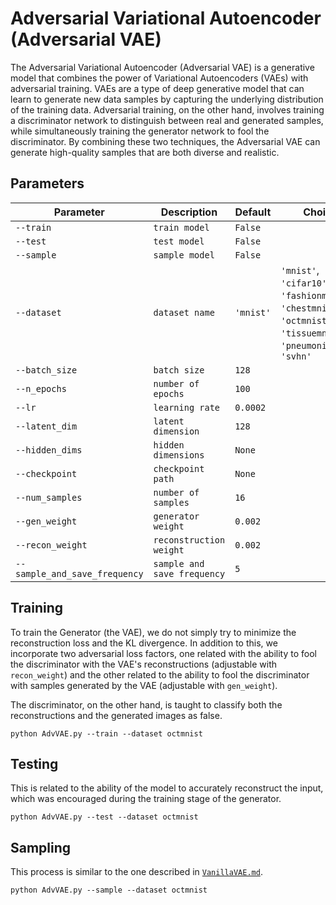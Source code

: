 # Adversarial Variational Autoencoder (Adversarial VAE)

The Adversarial Variational Autoencoder (Adversarial VAE) is a generative model that combines the power of Variational Autoencoders (VAEs) with adversarial training. VAEs are a type of deep generative model that can learn to generate new data samples by capturing the underlying distribution of the training data. Adversarial training, on the other hand, involves training a discriminator network to distinguish between real and generated samples, while simultaneously training the generator network to fool the discriminator. By combining these two techniques, the Adversarial VAE can generate high-quality samples that are both diverse and realistic.

## Parameters

| Parameter                  | Description                           | Default | Choices                                                         |
|----------------------------|---------------------------------------|---------|-----------------------------------------------------------------|
| `--train`                    | `train model`                           | `False`   |                                                                 |
| `--test`                     | `test model`                            | `False`   |                                                                 |
| `--sample`                   | `sample model`                          | `False`   |                                                                 |
| `--dataset`                  | `dataset name`                          | `'mnist'`   | `'mnist'`, `'cifar10'`, `'fashionmnist'`, `'chestmnist'`, `'octmnist'`, `'tissuemnist'`, `'pneumoniamnist'`, `'svhn'` |
| `--batch_size`               | `batch size`                            | `128`     |                                                                 |
| `--n_epochs`                 | `number of epochs`                      | `100`     |                                                                 |
| `--lr`                       | `learning rate`                         | `0.0002`  |                                                                 |
| `--latent_dim`               | `latent dimension`                      | `128`     |                                                                 |
| `--hidden_dims`              | `hidden dimensions`                     | `None`    |                                                                 |
| `--checkpoint`               | `checkpoint path`                       | `None`    |                                                                 |
| `--num_samples`              | `number of samples`                    | `16`      |                                                                 |
| `--gen_weight`               | `generator weight`                      | `0.002`   |                                                                 |
| `--recon_weight`             | `reconstruction weight`                | `0.002`   |                                                                 |
| `--sample_and_save_frequency`| `sample and save frequency`            | `5`       |                                                                 |

## Training

To train the Generator (the VAE), we do not simply try to minimize the reconstruction loss and the KL divergence. In addition to this, we incorporate two adversarial loss factors, one related with the ability to fool the discriminator with the VAE's reconstructions (adjustable with `recon_weight`) and the other related to the ability to fool the discriminator with samples generated by the VAE (adjustable with `gen_weight`).

The discriminator, on the other hand, is taught to classify both the reconstructions and the generated images as false.

    python AdvVAE.py --train --dataset octmnist

## Testing

This is related to the ability of the model to accurately reconstruct the input, which was encouraged during the training stage of the generator.

    python AdvVAE.py --test --dataset octmnist

## Sampling

This process is similar to the one described in [`VanillaVAE.md`](VanillaVAE.md).

    python AdvVAE.py --sample --dataset octmnist